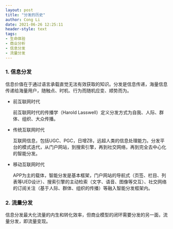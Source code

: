 ```yaml
---
layout: post
title: "分发的历史"
author: Cong Li
date: 2021-06-26 12:25:11
header-style: text
tags:
- 生命体验
- 商业分析
- 信息分发
- 流量分发
---
```

### 1. 信息分发

信息价值在于通过语言承载直觉无法有效获取的知识。分发是信息传递，海量信息传递给海量用户，随触点、时机、行为而随机应变、顺势而为。

- 前互联网时代

  前互联网时代的传播学（Harold Lasswell）定义分发方式为自我、人际、群体、组织、大众传播。

- 传统互联网时代

  互联网信息，包括UGC、PGC，日增ZB，远超人类的信息处理能力。分发平台的模式迭代，从门户网站，到搜索引擎，再到社交网络，再到完全去中心化的智能分发。

- 移动互联网时代

  APP为主的载体，智能分发是基本框架，门户网站的导航式（页签、栏目、列表等UED设计）、搜索引擎的主动检索（文字、语音、图像等交互）、社交网络的订阅关注（基于人际、群体、组织的传播）等融入智能分发框架内。

### 2. 流量分发

信息分发最大化流量的内生和转化效率，但商业模型的闭环需要分发的另一面，流量分发，即流量变现。

